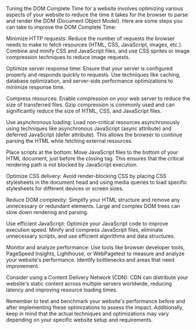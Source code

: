 Tuning the DOM Complete Time for a website involves optimizing various aspects of your website to reduce the time it takes for the browser to parse and render the DOM (Document Object Model). Here are some steps you can take to improve the DOM Complete Time:

Minimize HTTP requests: Reduce the number of requests the browser needs to make to fetch resources (HTML, CSS, JavaScript, images, etc.). Combine and minify CSS and JavaScript files, and use CSS sprites or image compression techniques to reduce image requests.

Optimize server response time: Ensure that your server is configured properly and responds quickly to requests. Use techniques like caching, database optimization, and server-side performance optimizations to minimize response time.

Compress resources: Enable compression on your web server to reduce the size of transferred files. Gzip compression is commonly used and can significantly reduce the size of HTML, CSS, and JavaScript files.

Use asynchronous loading: Load non-critical resources asynchronously using techniques like asynchronous JavaScript (async attribute) and deferred JavaScript (defer attribute). This allows the browser to continue parsing the HTML while fetching external resources.

Place scripts at the bottom: Move JavaScript files to the bottom of your HTML document, just before the closing </body> tag. This ensures that the critical rendering path is not blocked by JavaScript execution.

Optimize CSS delivery: Avoid render-blocking CSS by placing CSS stylesheets in the document head and using media queries to load specific stylesheets for different devices or screen sizes.

Reduce DOM complexity: Simplify your HTML structure and remove any unnecessary or redundant elements. Large and complex DOM trees can slow down rendering and parsing.

Use efficient JavaScript: Optimize your JavaScript code to improve execution speed. Minify and compress JavaScript files, eliminate unnecessary scripts, and use efficient algorithms and data structures.

Monitor and analyze performance: Use tools like browser developer tools, PageSpeed Insights, Lighthouse, or WebPagetest to measure and analyze your website's performance. Identify bottlenecks and areas that need improvement.

Consider using a Content Delivery Network (CDN): CDN can distribute your website's static content across multiple servers worldwide, reducing latency and improving resource loading times.

Remember to test and benchmark your website's performance before and after implementing these optimizations to assess the impact. Additionally, keep in mind that the actual techniques and optimizations may vary depending on your specific website setup and requirements.
